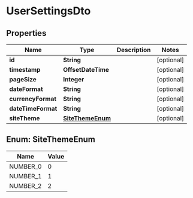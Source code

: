 

# UserSettingsDto


## Properties

| Name | Type | Description | Notes |
|------------ | ------------- | ------------- | -------------|
|**id** | **String** |  |  [optional] |
|**timestamp** | **OffsetDateTime** |  |  [optional] |
|**pageSize** | **Integer** |  |  [optional] |
|**dateFormat** | **String** |  |  [optional] |
|**currencyFormat** | **String** |  |  [optional] |
|**dateTimeFormat** | **String** |  |  [optional] |
|**siteTheme** | [**SiteThemeEnum**](#SiteThemeEnum) |  |  [optional] |



## Enum: SiteThemeEnum

| Name | Value |
|---- | -----|
| NUMBER_0 | 0 |
| NUMBER_1 | 1 |
| NUMBER_2 | 2 |



